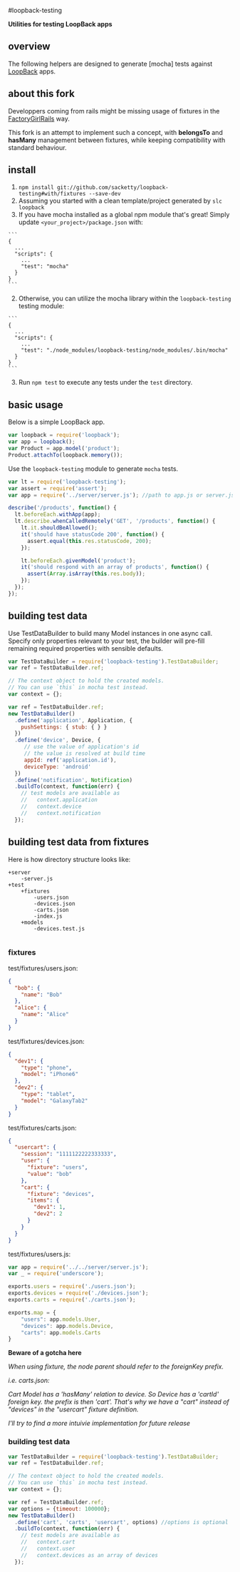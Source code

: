 #loopback-testing

**Utilities for testing LoopBack apps**

## overview

The following helpers are designed to generate [mocha] tests against
[LoopBack](http://strongloop.com/loopback) apps.

## about this fork
Developpers coming from rails might be missing usage of fixtures in the [FactoryGirlRails](http://github.com/thoughtbot/factory_girl_rails) way.

This fork is an attempt to implement such a concept, with **belongsTo** and **hasMany** management between fixtures, while keeping compatibility with standard behaviour. 
## install

1. `npm install git://github.com/sacketty/loopback-testing#with/fixtures --save-dev`
2. Assuming you started with a clean template/project generated by `slc loopback`
  1. If you have mocha installed as a global npm module that's great! Simply update `<your_project>/package.json` with:

    ```
    {
      ...
      "scripts": {
        ...
        "test": "mocha"
      }
    }
    ```
  2. Otherwise, you can utilize the mocha library within the `loopback-testing` testing module:

    ```
    {
      ...
      "scripts": {
        ...
        "test": "./node_modules/loopback-testing/node_modules/.bin/mocha"
      }
    }
    ```
3. Run `npm test` to execute any tests under the `test` directory.

## basic usage

Below is a simple LoopBack app.

```js
var loopback = require('loopback');
var app = loopback();
var Product = app.model('product');
Product.attachTo(loopback.memory());
```

Use the `loopback-testing` module to generate `mocha` tests.

```js
var lt = require('loopback-testing');
var assert = require('assert');
var app = require('../server/server.js'); //path to app.js or server.js

describe('/products', function() {
  lt.beforeEach.withApp(app);
  lt.describe.whenCalledRemotely('GET', '/products', function() {
    lt.it.shouldBeAllowed();
    it('should have statusCode 200', function() {
      assert.equal(this.res.statusCode, 200);
    });

    lt.beforeEach.givenModel('product');
    it('should respond with an array of products', function() {
      assert(Array.isArray(this.res.body));
    });
  });
});
```

## building test data

Use TestDataBuilder to build many Model instances in one async call. Specify
only properties relevant to your test, the builder will pre-fill remaining
required properties with sensible defaults.

```js
var TestDataBuilder = require('loopback-testing').TestDataBuilder;
var ref = TestDataBuilder.ref;

// The context object to hold the created models.
// You can use `this` in mocha test instead.
var context = {};

var ref = TestDataBuilder.ref;
new TestDataBuilder()
  .define('application', Application, {
    pushSettings: { stub: { } }
  })
  .define('device', Device, {
     // use the value of application's id
     // the value is resolved at build time
     appId: ref('application.id'),
     deviceType: 'android'
  })
  .define('notification', Notification)
  .buildTo(context, function(err) {
    // test models are available as
    //   context.application
    //   context.device
    //   context.notification
  });
```

## building test data from fixtures

Here is how directory structure looks like:
```lang
+server
	-server.js
+test
	+fixtures
		-users.json
		-devices.json
		-carts.json
		-index.js
	+models
		-devices.test.js
		

```

### fixtures
test/fixtures/users.json:
```json
{
  "bob": {
    "name": "Bob"
  },
  "alice": {
  	"name": "Alice"
  }
}
```
test/fixtures/devices.json:

```json
{
  "dev1": {
    "type": "phone",
    "model": "iPhone6"
  },
  "dev2": {
  	"type": "tablet",
  	"model": "GalaxyTab2"
  }
}
```
test/fixtures/carts.json:
```json
{
  "usercart": {
    "session": "1111122222333333",
    "user": {
      "fixture": "users",
      "value": "bob"
    },
    "cart": {
      "fixture": "devices",
      "items": {
        "dev1": 1,
        "dev2": 2
      }
    }
  }
}
```
test/fixtures/users.js:
```js
var app = require('../../server/server.js');
var _ = require('underscore');

exports.users = require('./users.json');
exports.devices = require('./devices.json');
exports.carts = require('./carts.json');

exports.map = {
	"users": app.models.User,
	"devices": app.models.Device,
	"carts": app.models.Carts
}
```

**Beware of a gotcha here**

*When using fixture, the node parent should refer to the foreignKey prefix.*

*i.e. carts.json:*

*Cart Model has a 'hasMany' relation to device. So Device has a 'cartId' foreign key. the prefix is then 'cart'. That's why we have a "cart" instead of "devices" in the "usercart" fixture definition.*

*I'll try to find a more intuivie implementation for future release*


### building test data
```js
var TestDataBuilder = require('loopback-testing').TestDataBuilder;
var ref = TestDataBuilder.ref;

// The context object to hold the created models.
// You can use `this` in mocha test instead.
var context = {};

var ref = TestDataBuilder.ref;
var options = {timeout: 100000};
new TestDataBuilder()
  .define('cart', 'carts', 'usercart', options) //options is optional
  .buildTo(context, function(err) {
    // test models are available as
    //   context.cart
    //   context.user
    //   context.devices as an array of devices
  });
```

